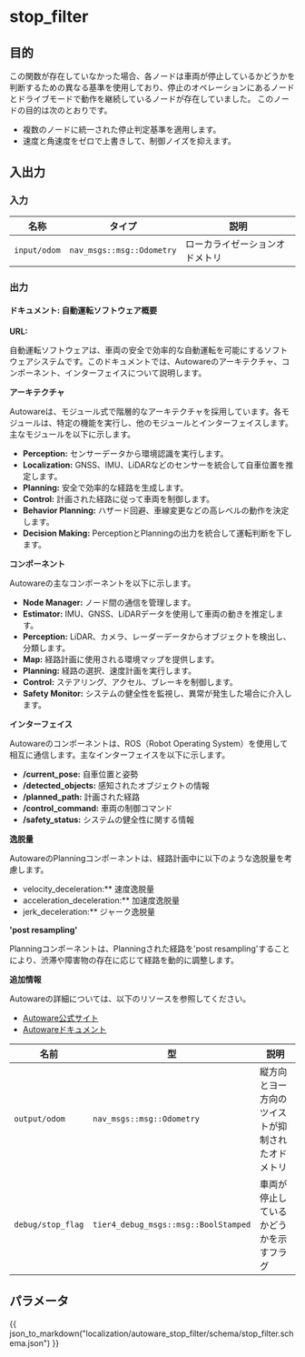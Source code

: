 # stop_filter

## 目的

この関数が存在していなかった場合、各ノードは車両が停止しているかどうかを判断するための異なる基準を使用しており、停止のオペレーションにあるノードとドライブモードで動作を継続しているノードが存在していました。
このノードの目的は次のとおりです。

- 複数のノードに統一された停止判定基準を適用します。
- 速度と角速度をゼロで上書きして、制御ノイズを抑えます。

## 入出力

### 入力

| 名称         | タイプ                    | 説明                           |
| ------------ | ------------------------- | ------------------------------ |
| `input/odom` | `nav_msgs::msg::Odometry` | ローカライゼーションオドメトリ |

### 出力

#### ドキュメント: 自動運転ソフトウェア概要

**URL:**

自動運転ソフトウェアは、車両の安全で効率的な自動運転を可能にするソフトウェアシステムです。このドキュメントでは、Autowareのアーキテクチャ、コンポーネント、インターフェイスについて説明します。

**アーキテクチャ**

Autowareは、モジュール式で階層的なアーキテクチャを採用しています。各モジュールは、特定の機能を実行し、他のモジュールとインターフェイスします。主なモジュールを以下に示します。

- **Perception:** センサーデータから環境認識を実行します。
- **Localization:** GNSS、IMU、LiDARなどのセンサーを統合して自車位置を推定します。
- **Planning:** 安全で効率的な経路を生成します。
- **Control:** 計画された経路に従って車両を制御します。
- **Behavior Planning:** ハザード回避、車線変更などの高レベルの動作を決定します。
- **Decision Making:** PerceptionとPlanningの出力を統合して運転判断を下します。

**コンポーネント**

Autowareの主なコンポーネントを以下に示します。

- **Node Manager:** ノード間の通信を管理します。
- **Estimator:** IMU、GNSS、LiDARデータを使用して車両の動きを推定します。
- **Perception:** LiDAR、カメラ、レーダーデータからオブジェクトを検出し、分類します。
- **Map:** 経路計画に使用される環境マップを提供します。
- **Planning:** 経路の選択、速度計画を実行します。
- **Control:** ステアリング、アクセル、ブレーキを制御します。
- **Safety Monitor:** システムの健全性を監視し、異常が発生した場合に介入します。

**インターフェイス**

Autowareのコンポーネントは、ROS（Robot Operating System）を使用して相互に通信します。主なインターフェイスを以下に示します。

- **/current_pose:** 自車位置と姿勢
- **/detected_objects:** 感知されたオブジェクトの情報
- **/planned_path:** 計画された経路
- **/control_command:** 車両の制御コマンド
- **/safety_status:** システムの健全性に関する情報

**逸脱量**

AutowareのPlanningコンポーネントは、経路計画中に以下のような逸脱量を考慮します。

- velocity_deceleration:\*\* 速度逸脱量
- acceleration_deceleration:\*\* 加速度逸脱量
- jerk_deceleration:\*\* ジャーク逸脱量

**'post resampling'**

Planningコンポーネントは、Planningされた経路を'post resampling'することにより、渋滞や障害物の存在に応じて経路を動的に調整します。

**追加情報**

Autowareの詳細については、以下のリソースを参照してください。

- [Autoware公式サイト](https://www.autoware.org)
- [Autowareドキュメント](https://docs.autoware.org/)

| 名前              | 型                                   | 説明                                             |
| ----------------- | ------------------------------------ | ------------------------------------------------ |
| `output/odom`     | `nav_msgs::msg::Odometry`            | 縦方向とヨー方向のツイストが抑制されたオドメトリ |
| `debug/stop_flag` | `tier4_debug_msgs::msg::BoolStamped` | 車両が停止しているかどうかを示すフラグ           |

## パラメータ

{{ json_to_markdown("localization/autoware_stop_filter/schema/stop_filter.schema.json") }}
